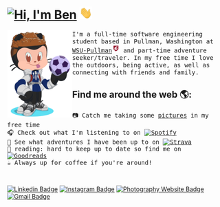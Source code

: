  # [![Hi, I'm Ben](https://bam-readme-typing-svg.herokuapp.com?color=%2336BCF7&size=25+&duration=2000&center=true&vCenter=true&multiline=true&width=175&height=40&lines=Hi%2C+I'm+Ben!;+;+)](https://git.io/typing-svg) <img src="https://raw.githubusercontent.com/BenjaminMichaelis/BenjaminMichaelis/master/Images/wave.gif" width="30px">


<!-- Saving this for there to a be a speed/duration control -->


<!-- <a href="https://github.com/BenjaminMichaelis"><img alt="Hi, I'm Ben 👋" src="https://github.com/BenjaminMichaelis/BenjaminMichaelis/raw/main/gifs/gh-profileheader-words.gif" /></a> -->

<img align="left" width="30%" src="https://raw.githubusercontent.com/BenjaminMichaelis/BenjaminMichaelis/main/Images/Octocat-nobkg.png"> 

<samp>
I'm a full-time software engineering student based in Pullman, Washington at <a href="https://wsu.edu/">WSU-Pullman<img src="https://raw.githubusercontent.com/BenjaminMichaelis/BenjaminMichaelis/master/Images/WSULogo.png" width="18px"/></a> and part-time adventure seeker/traveler.
In my free time I love the outdoors, being active, as well as connecting with friends and family.
</samp>

## Find me around the web 🌎:

<samp>
  
📷 Catch me taking some <a href="https://www.benjamin.michaelis.net/">pictures</a> in my free time <br>
🎧 Check out what I'm listening to on <a href="https://open.spotify.com/user/1251087721?si=de5c4e6cdc8a405d"><img alt="Spotify" src="https://img.shields.io/badge/-Spotify-1ED760?style=flat&logo=Spotify&logoColor=white&link=https://open.spotify.com/user/1251087721?si=iMDle1guQ6SY4gFpKHRfEA" width="65px"/></a><br>
🚴 See what adventures I have been up to on <a href="https://www.strava.com/athletes/9652512"><img alt="Strava" src="https://img.shields.io/badge/-Strava-orange?style=flat&logo=Strava&logoColor=white&link=https://www.strava.com/athletes/9652512" width="60px"/></a><br>
📖 reading: hard to keep up to date so find me on <a href="https://www.goodreads.com/user/show/127859004-benjamin-michaelis"><img alt="Goodreads" src="https://img.shields.io/badge/-Goodreads-e9e5d0?style=flat&logo=goodreads&logoColor=956f46&link=https://www.goodreads.com/user/show/127859004-benjamin-michaelis" width="80px"/></a><br>
☕️ Always up for coffee if you're around!
  
</samp>

<br>

<div align="left">
  
[![Linkedin Badge](https://img.shields.io/badge/BenjaminMichaelis-0077B5?style=flat&logo=Linkedin&logoColor=white&link=https://www.linkedin.com/in/benjamin-michaelis/)](https://www.linkedin.com/in/benjamin-michaelis/)
[![Instagram Badge](https://img.shields.io/badge/benjamin.michaelis-E4405F?style=flat&logo=instagram&logoColor=white&link=https://www.instagram.com/benjamin.michaelis/)](https://instagram.com/benjamin.michaelis)
[![Photography Website Badge](https://img.shields.io/badge/Photography-gray?style=flat&logo=Photobucket&logoColor=white&link=https://benjamin.michaelis.net)](https://benjamin.michaelis.net)
[![Gmail Badge](https://img.shields.io/badge/gitben@michaelis.net-D14836?style=flat&logo=Gmail&logoColor=white&link=mailto:gitben@michaelis.net)](mailto:gitben@michaelis.net)
<!-- [![Medium Badge](https://img.shields.io/badge/-@BenjaminMichaelis-black?style=flat&labelColor=000000&logo=Medium&link=https://medium.com/@BenjaminMichaelis)](https://medium.com/@BenjaminMichaelis) -->
  
  </div>
